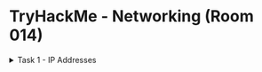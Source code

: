 #  TryHackMe - Networking (Room 014)

<details><summary>Task 1 - IP Addresses</summary>
<p>

## Task 1.1

### Q: How many categories of IPv4 addresses are there?

A: 5

## Task 1.2

### Q: Which type is for research?

A: E

## Task 1.3

### Q: How many private address ranges are there?

A: 3

## Task 1.4

### Q: Which private range is typically used by businesses?

A: A

## Task 1.5

### Q: There are two common default private ranges for home routers, what is the first one?

A: 192.168.0.0

## Task 1.6

### Q: How about the second common private home range?

A: 192.168.1.0

## Task 1.7

### Q: How many addresses make up a typical class C range (specifically a /24)?

A: 256

## Task 1.8

### Q: Of these addresses two are reserved, what is the first addresses typically reserved as?

A: Network

## Task 1.9

### Q: The very last address in a range is typically reserved as what address type?

A: Broadcast

## Task 1.10

### Q: A third predominant address type is typically reserved for the router, what is the name of this address type?

A: Gateway

## Task 1.11

### Q: Which address is reserved for testing on individual computers?

A: 127.0.0.1

## Task 1.12

### A particularly unique address is reserved for unroutable packets, what is that address? This can also refer to all IPv4 addresses on the local machine

A: 0.0.0.0

</p>
</details>

